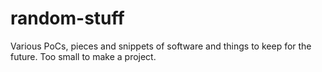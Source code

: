 # random-stuff
Various PoCs, pieces and snippets of software and things to keep for the future. 
Too small to make a project.
